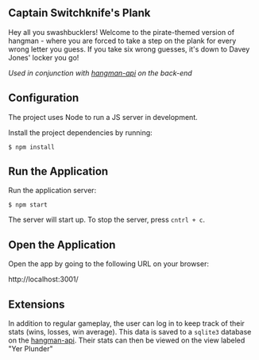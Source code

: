 ## Captain Switchknife's Plank

Hey all you swashbucklers! Welcome to the pirate-themed version of hangman - where you are forced to take a step on the plank for every wrong letter you guess. If you take six wrong guesses, it's down to Davey Jones' locker you go!

*Used in conjunction with [hangman-api](https://github.com/zacharyehren/hangman-api) on the back-end* 

## Configuration

The project uses Node to run a JS server in development.

Install the project dependencies by running:

```
$ npm install
```

## Run the Application

Run the application server:

```
$ npm start
```

The server will start up. To stop the server, press `cntrl + c`.


## Open the Application

Open the app by going to the following URL on your browser:

http://localhost:3001/

## Extensions

In addition to regular gameplay, the user can log in to keep track of their stats (wins, losses, win average). This data is saved to a `sqlite3` database on the [hangman-api](https://github.com/zacharyehren/hangman-api). Their stats can then be viewed on the view labeled "Yer Plunder"
